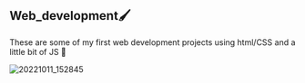 ## Web_development🖌
These are some of my first web development projects using html/CSS and a little bit of JS 🎨


![20221011_152845](https://user-images.githubusercontent.com/89918661/195105407-0bede972-1e76-45cc-a8ff-d8041caa4003.jpg)
